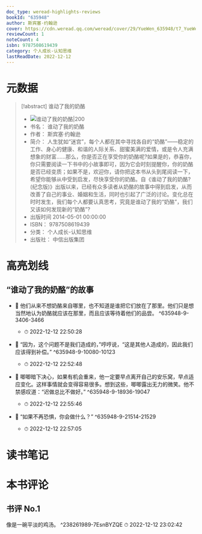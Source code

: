 ```yaml
---
doc_type: weread-highlights-reviews
bookId: "635948"
author: 斯宾塞·约翰逊
cover: https://cdn.weread.qq.com/weread/cover/29/YueWen_635948/t7_YueWen_635948.jpg
reviewCount: 1
noteCount: 4
isbn: 9787508619439
category: 个人成长-认知思维
lastReadDate: 2022-12-12
---
```

# 元数据
> [!abstract] 谁动了我的奶酪
> - ![ 谁动了我的奶酪|200](https://cdn.weread.qq.com/weread/cover/29/YueWen_635948/t7_YueWen_635948.jpg)
> - 书名： 谁动了我的奶酪
> - 作者： 斯宾塞·约翰逊
> - 简介： 人生犹如“迷宫”，每个人都在其中寻找各自的“奶酪”——稳定的工作、身心的健康、和谐的人际关系、甜蜜美满的爱情，或是令人充满想象的财富……那么，你是否正在享受你的奶酪呢?如果是的，恭喜你，你只需要阅读一下书中的小故事即可，因为它会时刻提醒你，你的奶酪是否已经变质；如果不是，欢迎你，请你把这本书从头到尾阅读一下，希望你能够从中受到启发，尽快享受你的奶酪。自《谁动了我的奶酪?(纪念版)》出版以来，已经有众多读者从奶酪的故事中得到启发，从而改善了自己的事业、婚姻和生活，同时也引起了广泛的讨论。变化总在时时发生，我们每个人都要认真思考，究竟是谁动了我的“奶酪”，我们又该如何发现新的“奶酪”?
> - 出版时间 2014-05-01 00:00:00
> - ISBN： 9787508619439
> - 分类： 个人成长-认知思维
> - 出版社： 中信出版集团

# 高亮划线

## “谁动了我的奶酪”的故事


- 📌 他们从来不想奶酪来自哪里，也不知道是谁把它们放在了那里。他们只是想当然地认为奶酪就应该在那里，而且应该等待着他们的品尝。 ^635948-9-3406-3466
    - ⏱ 2022-12-12 22:50:28 

- 📌 “因为，这个问题不是我们造成的，”哼哼说，“这是其他人造成的，因此我们应该得到补偿。” ^635948-9-10080-10123
    - ⏱ 2022-12-12 22:52:48 

- 📌 唧唧暗下决心，如果有机会重来，他一定要早点离开自己的安乐窝，早点适应变化。这样事情就会变得容易很多。想到这些，唧唧露出无力的微笑。他不禁感叹道：“迟做总比不做好。” ^635948-9-18936-19047
    - ⏱ 2022-12-12 22:55:46 

- 📌 “如果不再恐惧，你会做什么？” ^635948-9-21514-21529
    - ⏱ 2022-12-12 22:57:05 
# 读书笔记

# 本书评论

## 书评 No.1 
像是一碗平淡的鸡汤。 ^238261989-7EsnBYZQE
⏱ 2022-12-12 23:02:42
